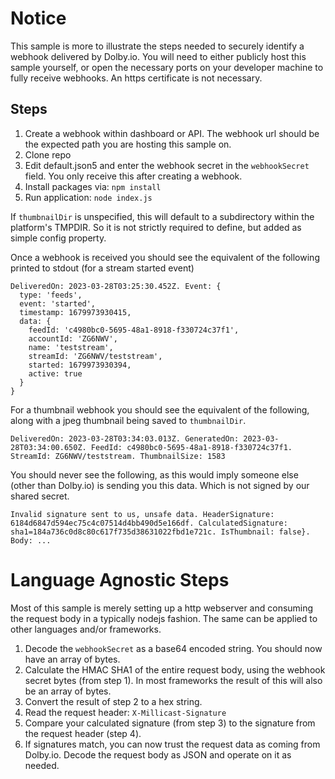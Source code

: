 # Notice
This sample is more to illustrate the steps needed to securely identify a webhook delivered by Dolby.io. You will need to either publicly host this sample yourself, or open the necessary ports on your developer machine to fully receive webhooks. An https certificate is not necessary.

## Steps
1. Create a webhook within dashboard or API. The webhook url should be the expected path you are hosting this sample on.
2. Clone repo
3. Edit default.json5 and enter the webhook secret in the `webhookSecret` field. You only receive this after creating a webhook.
4. Install packages via: `npm install`
5. Run application: `node index.js`

If `thumbnailDir` is unspecified, this will default to a subdirectory within the platform's TMPDIR. So it is not strictly required to define, but added as simple config property.

Once a webhook is received you should see the equivalent of the following printed to stdout (for a stream started event)
```
DeliveredOn: 2023-03-28T03:25:30.452Z. Event: {
  type: 'feeds',
  event: 'started',
  timestamp: 1679973930415,
  data: {
    feedId: 'c4980bc0-5695-48a1-8918-f330724c37f1',
    accountId: 'ZG6NWV',
    name: 'teststream',
    streamId: 'ZG6NWV/teststream',
    started: 1679973930394,
    active: true
  }
}
```

For a thumbnail webhook you should see the equivalent of the following, along with a jpeg thumbnail being saved to `thumbnailDir`.
```
DeliveredOn: 2023-03-28T03:34:03.013Z. GeneratedOn: 2023-03-28T03:34:00.650Z. FeedId: c4980bc0-5695-48a1-8918-f330724c37f1. StreamId: ZG6NWV/teststream. ThumbnailSize: 1583
```

You should never see the following, as this would imply someone else (other than Dolby.io) is sending you this data. Which is not signed by our shared secret.
```
Invalid signature sent to us, unsafe data. HeaderSignature: 6184d6847d594ec75c4c07514d4bb490d5e166df. CalculatedSignature: sha1=184a736c0d8c80c617f735d38631022fbd1e721c. IsThumbnail: false}. Body: ...
```

# Language Agnostic Steps
Most of this sample is merely setting up a http webserver and consuming the request body in a typically nodejs fashion. The same can be applied to other languages and/or frameworks.

1. Decode the `webhookSecret` as a base64 encoded string. You should now have an array of bytes.
2. Calculate the HMAC SHA1 of the entire request body, using the webhook secret bytes (from step 1). In most frameworks the result of this will also be an array of bytes.
3. Convert the result of step 2 to a hex string.
4. Read the request header: `X-Millicast-Signature`
5. Compare your calculated signature (from step 3) to the signature from the request header (step 4).
6. If signatures match, you can now trust the request data as coming from Dolby.io. Decode the request body as JSON and operate on it as needed.
